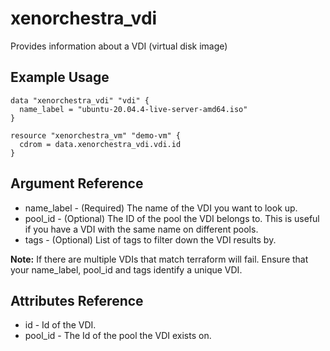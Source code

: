 # xenorchestra_vdi

Provides information about a VDI (virtual disk image)

## Example Usage

```hcl
data "xenorchestra_vdi" "vdi" {
  name_label = "ubuntu-20.04.4-live-server-amd64.iso"
}

resource "xenorchestra_vm" "demo-vm" {
  cdrom = data.xenorchestra_vdi.vdi.id
}
```

## Argument Reference
* name_label - (Required) The name of the VDI you want to look up.
* pool_id - (Optional) The ID of the pool the VDI belongs to. This is useful if you have a VDI with the same name on different pools.
* tags - (Optional) List of tags to filter down the VDI results by.

**Note:** If there are multiple VDIs that match terraform will fail.
Ensure that your name_label, pool_id and tags identify a unique VDI.

## Attributes Reference
* id - Id of the VDI.
* pool_id - The Id of the pool the VDI exists on.
